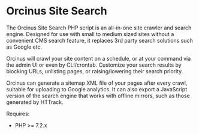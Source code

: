 # Orcinus Site Search

The Orcinus Site Search PHP script is an all-in-one site crawler and search engine. Designed for use with small to medium sized sites without a convenient CMS search feature, it replaces 3rd party search solutions such as Google etc.

Orcinus will crawl your site content on a schedule, or at your command via the admin UI or even by CLI/crontab. Customize your search results by blocking URLs, unlisting pages, or raising/lowering their search priority.

Orcinus can generate a sitemap XML file of your pages after every crawl, suitable for uploading to Google analytics. It can also export a JavaScript version of the search engine that works with offline mirrors, such as those generated by HTTrack.

Requires:
- PHP >= 7.2.x